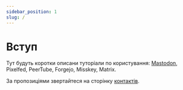 ```yaml
---
sidebar_position: 1
slug: /
---
```


# Вступ

Тут будуть коротки описани туторіали по користування: [Mastodon](Mastodon/Реєстрація.mdx), Pixelfed, PeerTube, Forgejo, Misskey, Matrix.

За пропозиціями звертайтеся на сторінку [контактів](https://fediland.in.ua/contacts).
